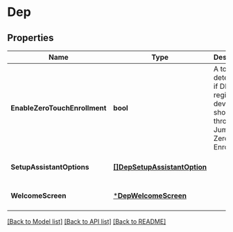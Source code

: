 # Dep

## Properties
Name | Type | Description | Notes
------------ | ------------- | ------------- | -------------
**EnableZeroTouchEnrollment** | **bool** | A toggle to determine if DEP registered devices should go through JumpCloud Zero Touch Enrollment. | [optional] [default to null]
**SetupAssistantOptions** | [**[]DepSetupAssistantOption**](DEPSetupAssistantOption.md) |  | [optional] [default to null]
**WelcomeScreen** | [***DepWelcomeScreen**](DEPWelcomeScreen.md) |  | [optional] [default to null]

[[Back to Model list]](../README.md#documentation-for-models) [[Back to API list]](../README.md#documentation-for-api-endpoints) [[Back to README]](../README.md)

